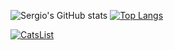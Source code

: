 ![Sergio's GitHub stats](https://github-readme-stats.vercel.app/api?username=smoralb&show_icons=true&bg_color=30,e96443,904e95&title_color=fff)
[![Top Langs](https://github-readme-stats.vercel.app/api/top-langs/?username=smoralb&theme=radical)](https://github.com/smoralb/github-readme-stats)

[![CatsList](https://github-readme-stats.vercel.app/api/pin/?username=smoralb&repo=CatsList&theme=radical)](https://github.com/smoralb/CatsList)
